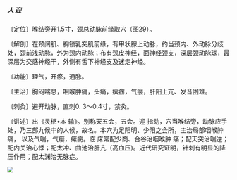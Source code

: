 ##### 人 迎

〔定位〕喉结旁开1.5寸，颈总动脉前缘取穴（图29）。

〔解剖〕在颈阔肌、胸锁乳突肌前缘，有甲状腺上动脉，约当颈内、外动脉分歧处，颈前浅动脉，外为颈内动脉；布有颈皮神经，面神经颈支，深层颈动脉球，最深层为交感神经干，外侧有舌下神经支及迷走神经。

〔功能〕理气，开瘀，通脉。

〔主治〕胸闷喘息，咽喉肿痛，头痛，瘰疬，气癭，肝阳上亢、发音困难。

〔刺灸〕避开动脉，直刺0. 3〜0.4寸，禁灸。

〔讲述〕出《灵枢•本 输》。别称天五会，五会。迎 指动，穴当喉结旁，动脉应手处，乃三部九候中的人候，故名。本穴为足阳明、少阳之会所，主治局部咽喉肿痛， 以及气喘，气瘿，瘰疬。临 床常配少商、合谷治咽喉肿
 痛；配天突治喘逆；配内关治心悸；配太冲、曲池治肝亢（高血压)。近代研究证明，针刺有明显的降压作用；配太渊治无脉症。

<img src="img/图29.jpg" style="zoom:80%;" />
